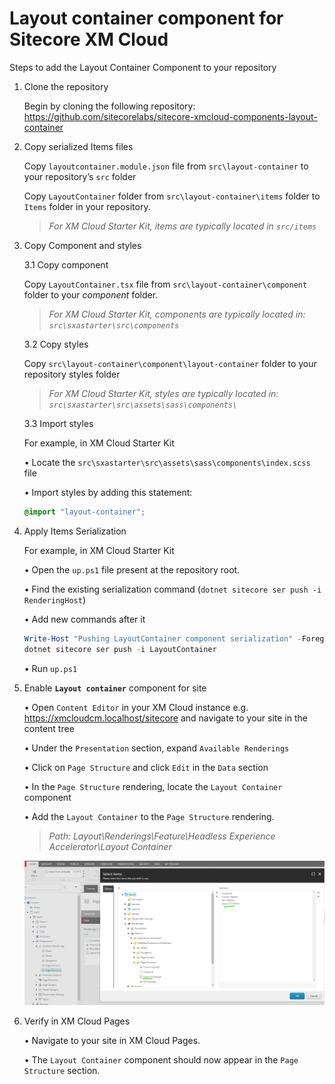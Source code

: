 # Layout container component for Sitecore XM Cloud

Steps to add the Layout Container Component to your repository
1.	Clone the repository

    Begin by cloning the following repository:
    https://github.com/sitecorelabs/sitecore-xmcloud-components-layout-container

2.	Copy serialized Items files
    
    Copy `layoutcontainer.module.json` file from `src\layout-container`  to your repository’s `src` folder 

    Copy `LayoutContainer` folder from `src\layout-container\items` folder to `Items` folder in your repository.

    > *For XM Cloud Starter Kit, items are typically located in `src/items`*

3.	Copy Component and styles

    3.1 Copy component

    Copy `LayoutContainer.tsx` file from `src\layout-container\component` folder to your *component* folder.
    > *For XM Cloud Starter Kit, components are typically located in: `src\sxastarter\src\components`*

    3.2	Copy styles

    Copy `src\layout-container\component\layout-container` folder to your repository styles folder  
    > *For XM Cloud Starter Kit, styles are typically located in: `src\sxastarter\src\assets\sass\components\`*

    3.3 Import styles

    For example, in XM Cloud Starter Kit 

    •	Locate the `src\sxastarter\src\assets\sass\components\index.scss` file 

    •	Import styles by adding this statement:  
    ```css
    @import "layout-container"; 
    ```

4.	Apply Items Serialization

    For example, in XM Cloud Starter Kit 
    
    •	Open the `up.ps1` file present at the repository root. 

    •	Find the existing serialization command (`dotnet sitecore ser push -i RenderingHost`)

    •	Add new commands after it 
    ```powershell
    Write-Host "Pushing LayoutContainer component serialization" -ForegroundColor Green
    dotnet sitecore ser push -i LayoutContainer
    ```
    •	Run `up.ps1`

5.	Enable **`Layout container`** component for site

    •	Open `Content Editor` in your XM Cloud instance e.g. https://xmcloudcm.localhost/sitecore and navigate to your site in the content tree

    •	Under the `Presentation` section, expand `Available Renderings`

    •	Click on `Page Structure` and click `Edit` in the `Data` section

    •	In the `Page Structure` rendering, locate the `Layout Container` component

    •	Add the `Layout Container` to the `Page Structure` rendering.
     > *Path: Layout\Renderings\Feature\Headless Experience Accelerator\Layout Container*
    
    ![Layout Container Example](/src/images/add-layout-rendering-example.png)

6. Verify in XM Cloud Pages

    •	Navigate to your site in XM Cloud Pages.

    •	The `Layout Container` component should now appear in the `Page Structure` section.